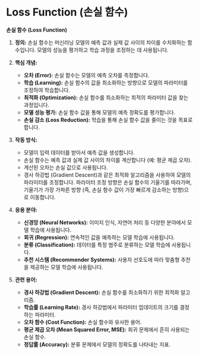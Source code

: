 # Loss Function (손실 함수)

**손실 함수 (Loss Function)**

1.  **정의:** 손실 함수는 머신러닝 모델의 예측 값과 실제 값 사이의 차이를 수치화하는 함수입니다. 모델의 성능을 평가하고 학습 과정을 조정하는 데 사용됩니다.

2.  **핵심 개념:**
    *   **오차 (Error):** 손실 함수는 모델의 예측 오차를 측정합니다.
    *   **학습 (Learning):** 손실 함수의 값을 최소화하는 방향으로 모델의 파라미터를 조정하여 학습합니다.
    *   **최적화 (Optimization):** 손실 함수를 최소화하는 최적의 파라미터 값을 찾는 과정입니다.
    *   **모델 성능 평가:** 손실 함수 값을 통해 모델의 예측 정확도를 평가합니다.
    *   **손실 감소 (Loss Reduction):** 학습을 통해 손실 함수 값을 줄이는 것을 목표로 합니다.

3.  **작동 방식:**
    *   모델이 입력 데이터를 받아서 예측 값을 생성합니다.
    *   손실 함수는 예측 값과 실제 값 사이의 차이를 계산합니다 (예: 평균 제곱 오차).
    *   계산된 오차는 손실 값으로 사용됩니다.
    *   경사 하강법 (Gradient Descent)과 같은 최적화 알고리즘을 사용하여 모델의 파라미터를 조정합니다.  파라미터 조정 방향은 손실 함수의 기울기를 따라가며, 기울기가 가장 가파른 방향 (즉, 손실 함수 값이 가장 빠르게 감소하는 방향)으로 이동합니다.

4.  **응용 분야:**
    *   **신경망 (Neural Networks):** 이미지 인식, 자연어 처리 등 다양한 분야에서 모델 학습에 사용됩니다.
    *   **회귀 (Regression):** 연속적인 값을 예측하는 모델 학습에 사용됩니다.
    *   **분류 (Classification):** 데이터를 특정 범주로 분류하는 모델 학습에 사용됩니다.
    *   **추천 시스템 (Recommender Systems):** 사용자 선호도에 따라 맞춤형 추천을 제공하는 모델 학습에 사용됩니다.

5.  **관련 용어:**
    *   **경사 하강법 (Gradient Descent):** 손실 함수를 최소화하기 위한 최적화 알고리즘.
    *   **학습률 (Learning Rate):** 경사 하강법에서 파라미터 업데이트의 크기를 결정하는 파라미터.
    *   **오차 함수 (Cost Function):** 손실 함수와 유사한 용어.
    *   **평균 제곱 오차 (Mean Squared Error, MSE):**  회귀 문제에서 흔히 사용되는 손실 함수.
    *   **정답률 (Accuracy):** 분류 문제에서 모델의 정확도를 나타내는 지표.